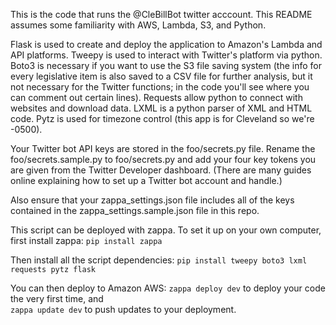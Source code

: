This is the code that runs the @CleBillBot twitter acccount. This README assumes some familiarity with AWS, Lambda, S3, and Python.

Flask is used to create and deploy the application to Amazon's Lambda and API platforms.
Tweepy is used to interact with Twitter's platform via python.
Boto3 is necessary if you want to use the S3 file saving system (the info for every legislative item is also saved to a CSV file for further analysis, but it not necessary for the Twitter functions; in the code you'll see where you can comment out certain lines).
Requests allow python to connect with websites and download data.
LXML is a python parser of XML and HTML code.
Pytz is used for timezone control (this app is for Cleveland so we're -0500).

Your Twitter bot API keys are stored in the foo/secrets.py file. Rename the foo/secrets.sample.py to foo/secrets.py and add your four key tokens you are given from the Twitter Developer dashboard. (There are many guides online explaining how to set up a Twitter bot account and handle.)

Also ensure that your zappa_settings.json file includes all of the keys contained in the zappa_settings.sample.json file in this repo.

This script can be deployed with zappa. To set it up on your own computer, first install zappa:
```pip install zappa```

Then install all the script dependencies:
```pip install tweepy boto3 lxml requests pytz flask```

You can then deploy to Amazon AWS:
```zappa deploy dev``` to deploy your code the very first time, and  
```zappa update dev``` to push updates to your deployment.
